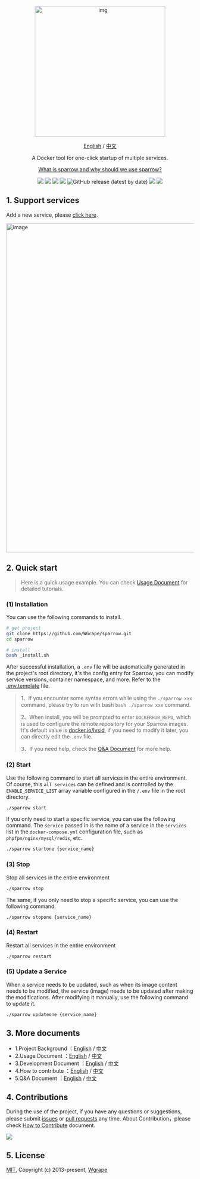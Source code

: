 <div align="center" >
    <img width="350" alt="img" src="https://github.com/WGrape/sparrow/assets/35942268/ab3ef3f3-8625-41df-99ed-50edde47a68e">
</div>

<div align="center">
    <p><a href="https://github.com/WGrape/sparrow">English</a> / <a href="./README.zh-CN.md">中文</a></p>
    <p>A Docker tool for one-click startup of multiple services.</p>
    <p><a href="https://github.com/WGrape/sparrow/blob/main/.work/extra/doc/1.WHY_SPARROW_EN.md">What is sparrow and why should we use sparrow?</a></p>
</div>

<p align="center">
    <a href="https://www.oscs1024.com/project/oscs/WGrape/sparrow?ref=badge_small" alt="OSCS Status"><img src="https://www.oscs1024.com/platform/badge/WGrape/sparrow.svg?size=small"/></a>
    <img src="https://img.shields.io/badge/dockerdesktop-4.10.0+-red.svg">
    <img src="https://img.shields.io/badge/docker-18.01+-red.svg">
    <img src="https://img.shields.io/badge/dockercompose-1.20.0+-red.svg">
    <img alt="GitHub release (latest by date)" src="https://img.shields.io/github/v/release/wgrape/sparrow">
    <a href="LICENSE"><img src="https://img.shields.io/badge/license-MIT-green.svg"></a>
    <a href="./README.zh-CN.md"><img src="https://img.shields.io/badge/doc-中文-green.svg"></a>
</p>

## 1. Support services

Add a new service, please [click  here](https://github.com/WGrape/sparrow/issues/4).

<!-- <img width="882" alt="image" src="https://github.com/WGrape/sparrow/assets/35942268/5bf35edb-7b5f-4407-86e8-f1fcc1815e03"> -->

<img width="882" alt="image" src="https://github.com/WGrape/sparrow/assets/35942268/0294fc18-2714-466f-898a-61dac573c479">

## 2. Quick start

> Here is a quick usage example. You can check [Usage Document](.work/extra/doc/2.USAGE_EN.md) for detailed tutorials.

### (1) Installation

You can use the following commands to install.

```bash
# get project
git clone https://github.com/WGrape/sparrow.git
cd sparrow

# install
bash _install.sh
```

After successful installation, a ```.env``` file will be automatically generated in the project's root directory, it's the config entry for Sparrow, you can modify service versions, container namespace, and more. Refer to the [.env.template](./.env.template) file. 

> 1、If you encounter some syntax errors while using the ```./sparrow xxx``` command, please try to run with bash ```bash ./sparrow xxx``` command. 
>
> 2、When install, you will be prompted to enter ```DOCKERHUB_REPO```, which is used to configure the remote repository for your Sparrow images. It's default value is [docker.io/lvsid](https://hub.docker.com/repositories/lvsid), if you need to modify it later, you can directly edit the ```.env``` file.
>
> 3、If you need help, check the [Q&A Document](.work/extra/doc/5.QA_EN.md) for more help. 

### (2) Start

Use the following command to start all services in the entire environment. Of course, this ```all services``` can be defined and is controlled by the ```ENABLE_SERVICE_LIST``` array variable configured in the ```/.env``` file in the root directory.

```bash
./sparrow start
```

If you only need to start a specific service, you can use the following command. The ```service``` passed in is the name of a service in the ```services``` list in the ```docker-compose.yml``` configuration file, such as ```phpfpm/nginx/mysql/redis```, etc.

```bash
./sparrow startone {service_name}
```

### (3) Stop

Stop all services in the entire environment

```bash
./sparrow stop
```

The same, if you only need to stop a specific service, you can use the following command.

```bash
./sparrow stopone {service_name}
```

### (4) Restart

Restart all services in the entire environment

```bash
./sparrow restart
```

### (5) Update a Service

When a service needs to be updated, such as when its image content needs to be modified, the service (image) needs to be updated after making the modifications. After modifying it manually, use the following command to update it.

```bash
./sparrow updateone {service_name}
```

## 3. More documents

- 1.Project Background ：[English](.work/extra/doc/1.WHY_SPARROW_EN.md) / [中文](.work/extra/doc/1.WHY_SPARROW_ZH.md)
- 2.Usage Document ：[English](.work/extra/doc/2.USAGE_EN.md) / [中文](.work/extra/doc/2.USAGE_ZH.md)
- 3.Development Document ：[English](.work/extra/doc/3.DEVELOPMENT_EN.md) / [中文](.work/extra/doc/3.DEVELOPMENT_ZH.md)
- 4.How to contribute ：[English](.work/extra/doc/4.HOW_TO_CONTRIBUTE_EN.md) / [中文](.work/extra/doc/4.HOW_TO_CONTRIBUTE_ZH.md)
- 5.Q&A Document ：[English](.work/extra/doc/5.QA_EN.md) / [中文](.work/extra/doc/5.QA_ZH.md)

## 4. Contributions
During the use of the project, if you have any questions or suggestions, please submit [issues](https://github.com/WGrape/ngxway/issues/new) or [pull requests](https://github.com/WGrape/ngxway/pulls) any time. About Contribution，please check [How to Contribute](./.work/extra/doc/4.HOW_TO_CONTRIBUTE_EN.md) document.

<img src="https://contrib.rocks/image?repo=wgrape/ngxway">

## 5. License

[MIT](https://opensource.org/licenses/MIT), Copyright (c) 2013-present, [Wgrape](https://github.com/WGrape/)
